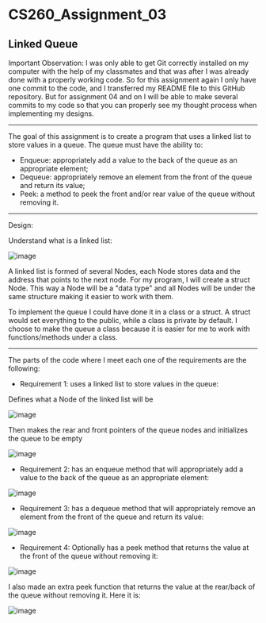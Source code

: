 # CS260_Assignment_03
Linked Queue
--------------------------------------------------------------------------------------------------------------------------------------------------------------------


Important Observation: I was only able to get Git correctly installed on my computer with the help of my classmates and that was after I was already done with a properly working code. So for this assignment again I only have one commit to the code, and I transferred my README file to this GitHub repository. But for assignment 04 and on I will be able to make several commits to my code so that you can properly see my thought process when implementing my designs. 

--------------------------------------------------------------------------------------------------------------------------------------------------------------------

The goal of this assignment is to create a program that uses a linked list to store values in a queue. The queue must have the ability to:
- Enqueue: appropriately add a value to the back of the queue as an appropriate element;
- Dequeue: appropriately remove an element from the front of the queue and return its value;
- Peek: a method to peek the front and/or rear value of the queue without removing it. 

--------------------------------------------------------------------------------------------------------------------------------------------------------------------

Design:

Understand what is a linked list:

![image](https://github.com/dudareolon/CS260_Assignment_03/assets/102680672/8e478dee-5f6a-469e-9c47-46803c818872)

A linked list is formed of several Nodes, each Node stores data and the address that points to the next node. 
For my program, I will create a struct Node. This way a Node will be a "data type" and all Nodes will be under the same structure making it easier to work with them.

To implement the queue I could have done it in a class or a struct. A struct would set everything to the public, while a class is private by default. I choose to make the queue a class because it is easier for me to work with functions/methods under a class. 

--------------------------------------------------------------------------------------------------------------------------------------------------------------------

The parts of the code where I meet each one of the requirements are the following:

- Requirement 1: uses a linked list to store values in the queue:

Defines what a Node of the linked list will be

  ![image](https://github.com/dudareolon/CS260_Assignment_03/assets/102680672/3b9ca200-d2d9-4cd6-97ba-b85a14a1fd04)

Then makes the rear and front pointers of the queue nodes and initializes the queue to be empty

  ![image](https://github.com/dudareolon/CS260_Assignment_03/assets/102680672/c80e24b7-dd16-4a9d-a041-1e598c7dfd8e)




- Requirement 2: has an enqueue method that will appropriately add a value to the back of the queue as an appropriate element:

![image](https://github.com/dudareolon/CS260_Assignment_03/assets/102680672/d52dba79-78f3-4865-a4bc-d2c80a418976)

  

- Requirement 3: has a dequeue method that will appropriately remove an element from the front of the queue and return its value:

![image](https://github.com/dudareolon/CS260_Assignment_03/assets/102680672/badf5ab9-dd11-4c0f-a26a-40b26e9f334f)

  

- Requirement 4: Optionally has a peek method that returns the value at the front of the queue without removing it:

![image](https://github.com/dudareolon/CS260_Assignment_03/assets/102680672/0f126002-4ce9-41da-9d23-f4f1ac81236f)

I also made an extra peek function that returns the value at the rear/back of the queue without removing it. Here it is:

![image](https://github.com/dudareolon/CS260_Assignment_03/assets/102680672/abfb6f39-1a41-45cf-88ad-10b138a0cc1c)
